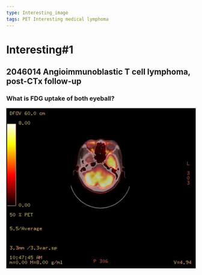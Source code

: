 ```yaml
---
type: Interesting_image
tags: PET Interesting medical lymphoma
---
```


# Interesting#1
## 2046014 Angioimmunoblastic T cell lymphoma, post-CTx follow-up 
### What is FDG uptake of both eyeball?
![](../attachments/2021-11-12-08-29-39.png)

